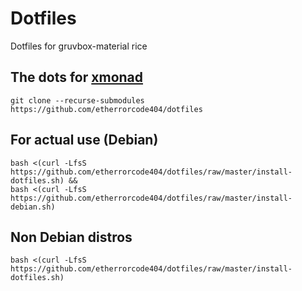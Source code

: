 # Dotfiles
Dotfiles for gruvbox-material rice
## The dots for [xmonad](https://github.com/etherrorcode404/xmonad) 
```
git clone --recurse-submodules https://github.com/etherrorcode404/dotfiles
```

## For actual use (Debian)
```
bash <(curl -LfsS https://github.com/etherrorcode404/dotfiles/raw/master/install-dotfiles.sh) &&
bash <(curl -LfsS https://github.com/etherrorcode404/dotfiles/raw/master/install-debian.sh)
```

## Non Debian distros
```
bash <(curl -LfsS https://github.com/etherrorcode404/dotfiles/raw/master/install-dotfiles.sh)
```
